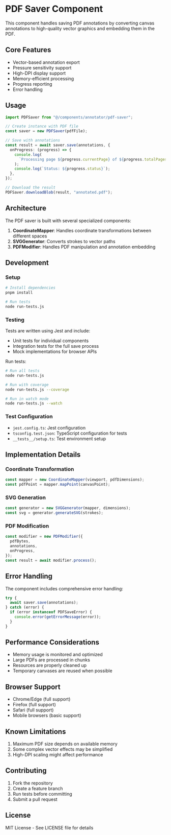 # PDF Saver Component

This component handles saving PDF annotations by converting canvas annotations to high-quality vector graphics and embedding them in the PDF.

## Core Features

- Vector-based annotation export
- Pressure sensitivity support
- High-DPI display support
- Memory-efficient processing
- Progress reporting
- Error handling

## Usage

```typescript
import PDFSaver from "@/components/annotator/pdf-saver";

// Create instance with PDF file
const saver = new PDFSaver(pdfFile);

// Save with annotations
const result = await saver.save(annotations, {
  onProgress: (progress) => {
    console.log(
      `Processing page ${progress.currentPage} of ${progress.totalPages}`
    );
    console.log(`Status: ${progress.status}`);
  },
});

// Download the result
PDFSaver.downloadBlob(result, "annotated.pdf");
```

## Architecture

The PDF saver is built with several specialized components:

1. **CoordinateMapper**: Handles coordinate transformations between different spaces
2. **SVGGenerator**: Converts strokes to vector paths
3. **PDFModifier**: Handles PDF manipulation and annotation embedding

## Development

### Setup

```bash
# Install dependencies
pnpm install

# Run tests
node run-tests.js
```

### Testing

Tests are written using Jest and include:

- Unit tests for individual components
- Integration tests for the full save process
- Mock implementations for browser APIs

Run tests:

```bash
# Run all tests
node run-tests.js

# Run with coverage
node run-tests.js --coverage

# Run in watch mode
node run-tests.js --watch
```

### Test Configuration

- `jest.config.ts`: Jest configuration
- `tsconfig.test.json`: TypeScript configuration for tests
- `__tests__/setup.ts`: Test environment setup

## Implementation Details

### Coordinate Transformation

```typescript
const mapper = new CoordinateMapper(viewport, pdfDimensions);
const pdfPoint = mapper.mapPoint(canvasPoint);
```

### SVG Generation

```typescript
const generator = new SVGGenerator(mapper, dimensions);
const svg = generator.generateSVG(strokes);
```

### PDF Modification

```typescript
const modifier = new PDFModifier({
  pdfBytes,
  annotations,
  onProgress,
});
const result = await modifier.process();
```

## Error Handling

The component includes comprehensive error handling:

```typescript
try {
  await saver.save(annotations);
} catch (error) {
  if (error instanceof PDFSaveError) {
    console.error(getErrorMessage(error));
  }
}
```

## Performance Considerations

- Memory usage is monitored and optimized
- Large PDFs are processed in chunks
- Resources are properly cleaned up
- Temporary canvases are reused when possible

## Browser Support

- Chrome/Edge (full support)
- Firefox (full support)
- Safari (full support)
- Mobile browsers (basic support)

## Known Limitations

1. Maximum PDF size depends on available memory
2. Some complex vector effects may be simplified
3. High-DPI scaling might affect performance

## Contributing

1. Fork the repository
2. Create a feature branch
3. Run tests before committing
4. Submit a pull request

## License

MIT License - See LICENSE file for details
